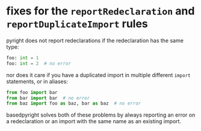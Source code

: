 # fixes for the `reportRedeclaration` and `reportDuplicateImport` rules

pyright does not report redeclarations if the redeclaration has the same type:

```py
foo: int = 1
foo: int = 2  # no error
```

nor does it care if you have a duplicated import in multiple different `import` statements, or in aliases:

```py
from foo import bar
from bar import bar  # no error
from baz import foo as baz, bar as baz  # no error
```

basedpyright solves both of these problems by always reporting an error on a redeclaration or an import with the same name as an existing import.